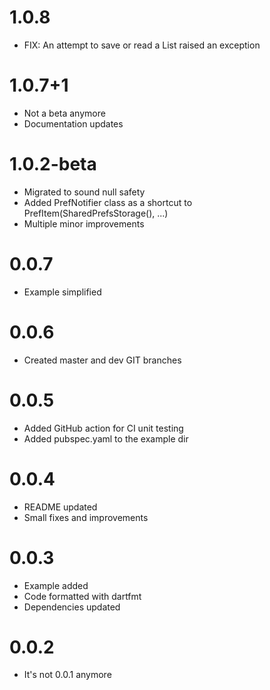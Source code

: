 # 1.0.8

- FIX: An attempt to save or read a List<String> raised an exception

# 1.0.7+1

- Not a beta anymore
- Documentation updates 

# 1.0.2-beta

- Migrated to sound null safety
- Added PrefNotifier class as a shortcut to PrefItem(SharedPrefsStorage(), ...)
- Multiple minor improvements 

# 0.0.7

- Example simplified

# 0.0.6

- Created master and dev GIT branches

# 0.0.5

- Added GitHub action for CI unit testing
- Added pubspec.yaml to the example dir

# 0.0.4

- README updated
- Small fixes and improvements

# 0.0.3

- Example added
- Code formatted with dartfmt
- Dependencies updated

# 0.0.2

- It's not 0.0.1 anymore